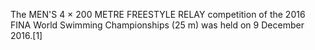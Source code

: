 The MEN'S 4 × 200 METRE FREESTYLE RELAY competition of the 2016 FINA World Swimming Championships (25 m) was held on 9 December 2016.[1]
